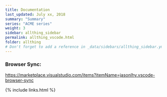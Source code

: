 ```yaml
---
title: Documentation 
last_updated: July xx, 2018
summary: "Summary"
series: "ACME series"
weight: 3
sidebar: allthing_sidebar
permalink: allthing_vscode.html
folder: allthing
# Don't forget to add a reference in _data/sidebars/allthing_sidebar.yml and/or _data/topnav.yml 
---
```


### Browser Sync:
https://marketplace.visualstudio.com/items?itemName=jasonlhy.vscode-browser-sync

{% include links.html %}
